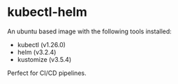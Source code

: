 # kubectl-helm

An ubuntu based image with the following tools installed:
- kubectl (v1.26.0)
- helm (v3.2.4)
- kustomize (v3.5.4)

Perfect for CI/CD pipelines.